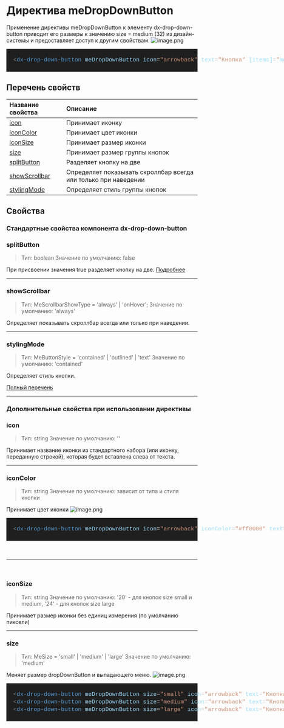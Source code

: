# Директива meDropDownButton

Применение директивы meDropDownButton к элементу dx-drop-down-button приводит его размеры к значению size = medium (32) из дизайн-системы и предоставляет доступ к другим свойствам.
![image.png](/.attachments/image-49de8ffe-26cc-4d73-a8c0-74072539aac0.png)

<DIV style="color: #cccccc;background-color: #1f1f1f;font-family: Consolas, 'Courier New', monospace;font-weight: normal;font-size: 15px;line-height: 20px;white-space: pre"><BR/><DIV><SPAN style="color: #cccccc">&#160; </SPAN><SPAN style="color: #808080">&lt;</SPAN><SPAN style="color: #569cd6">dx-drop-down-button</SPAN><SPAN style="color: #cccccc"> </SPAN><SPAN style="color: #9cdcfe">meDropDownButton</SPAN><SPAN style="color: #cccccc"> </SPAN><SPAN style="color: #9cdcfe">icon</SPAN><SPAN style="color: #cccccc">=</SPAN><SPAN style="color: #ce9178">"arrowback"</SPAN><SPAN style="color: #cccccc"> </SPAN><SPAN style="color: #9cdcfe">text</SPAN><SPAN style="color: #cccccc">=</SPAN><SPAN style="color: #ce9178">"Кнопка"</SPAN><SPAN style="color: #cccccc"> </SPAN><SPAN style="color: #9cdcfe">[items]</SPAN><SPAN style="color: #cccccc">=</SPAN><SPAN style="color: #ce9178">"</SPAN><SPAN style="color: #9cdcfe">menuItems</SPAN><SPAN style="color: #ce9178">"</SPAN><SPAN style="color: #808080">&gt;&lt;/</SPAN><SPAN style="color: #569cd6">dx-drop-down-button</SPAN><SPAN style="color: #808080">&gt;</SPAN></DIV><BR/></DIV>

## Перечень свойств

| Название свойства               | Описание                                                        |
| :------------------------------ | :-------------------------------------------------------------- |
| [icon](#icon)                   | Принимает иконку                                                |
| [iconColor](#iconcolor)         | Принимает цвет иконки                                           |
| [iconSize](#iconsize)           | Принимает размер иконки                                         |
| [size](#size)                   | Принимает размер группы кнопок                                  |
| [splitButton](#splitbutton)     | Разделяет кнопку на две                                         |
| [showScrollbar](#showscrollbar) | Определяет показывать скроллбар всегда или только при наведении |
| [stylingMode](#stylingmode)     | Определяет стиль группы кнопок                                  |

## Свойства

### Стандартные свойства компонента dx-drop-down-button

<h3 id="splitbutton">splitButton</h3>

> Тип: boolean
> Значение по умолчанию: false

При присвоении значения true разделяет кнопку на две. [Подробнее](https://js.devexpress.com/Angular/Documentation/ApiReference/UI_Components/dxDropDownButton/Configuration/#splitButton)
<br>

---

<h3 id="showscrollbar">showScrollbar</h3>

> Тип: MeScrollbarShowType = 'always' | 'onHover';
> Значение по умолчанию: 'always'

Определяет показывать скроллбар всегда или только при наведении.
<br>

---

<h3 id="stylingmode">stylingMode</h3>

> Тип: MeButtonStyle = 'contained' | 'outlined' | 'text'
> Значение по умолчанию: 'contained'

Определяет стиль кнопки.

[Полный перечень](https://js.devexpress.com/Angular/Documentation/ApiReference/UI_Components/dxDropDownButton/)
<br>

---

### Дополнительные свойства при использовании директивы

<h3 id="icon">icon</h3>

> Тип: string
> Значение по умолчанию: ''

Принимает название иконки из стандартного набора (или иконку, переданную строкой), которая будет вставлена слева от текста.
<br>

---

<h3 id="iconcolor">iconColor</h3>

> Тип: string
> Значение по умолчанию: зависит от типа и стиля кнопки

Принимает цвет иконки
![image.png](/.attachments/image-fbeca39c-59a7-460a-8dc2-a691e39948ec.png)

<DIV style="color: #cccccc;background-color: #1f1f1f;font-family: Consolas, 'Courier New', monospace;font-weight: normal;font-size: 15px;line-height: 20px;white-space: pre"><BR/><DIV><SPAN style="color: #cccccc">&#160; </SPAN><SPAN style="color: #808080">&lt;</SPAN><SPAN style="color: #569cd6">dx-drop-down-button</SPAN><SPAN style="color: #cccccc"> </SPAN><SPAN style="color: #9cdcfe">meDropDownButton</SPAN><SPAN style="color: #cccccc"> </SPAN><SPAN style="color: #9cdcfe">icon</SPAN><SPAN style="color: #cccccc">=</SPAN><SPAN style="color: #ce9178">"arrowback"</SPAN><SPAN style="color: #cccccc"> </SPAN><SPAN style="color: #9cdcfe">iconColor</SPAN><SPAN style="color: #cccccc">=</SPAN><SPAN style="color: #ce9178">"#ff0000"</SPAN><SPAN style="color: #cccccc"> </SPAN><SPAN style="color: #9cdcfe">text</SPAN><SPAN style="color: #cccccc">=</SPAN><SPAN style="color: #ce9178">"Кнопка"</SPAN><SPAN style="color: #cccccc"> </SPAN><SPAN style="color: #9cdcfe">[items]</SPAN><SPAN style="color: #cccccc">=</SPAN><SPAN style="color: #ce9178">"</SPAN><SPAN style="color: #9cdcfe">menuItems</SPAN><SPAN style="color: #ce9178">"</SPAN><SPAN style="color: #808080">&gt;</SPAN><SPAN style="color: #cccccc"> </SPAN><SPAN style="color: #808080">&lt;/</SPAN><SPAN style="color: #569cd6">dx-drop-down-button</SPAN><SPAN style="color: #808080">&gt;</SPAN></DIV><BR/></DIV>
<br><br>

---

<br>

<h3 id="iconsize">iconSize</h3>

> Тип: string
> Значение по умолчанию:
> '20' - для кнопок size small и medium, '24' - для кнопок size large

Принимает размер иконки без единиц измерения (по умолчанию пиксели)
<br>

---

<h3 id="size">size</h3>

> Тип: MeSize = 'small' | 'medium' | 'large'
> Значение по умолчанию: 'medium'

Меняет размер dropDownButton и выпадающего меню.
![image.png](/.attachments/image-ca640cad-8b86-4a1b-8687-51383b18d7f1.png)

<DIV style="color: #cccccc;background-color: #1f1f1f;font-family: Consolas, 'Courier New', monospace;font-weight: normal;font-size: 15px;line-height: 20px;white-space: pre"><BR/><DIV><SPAN style="color: #cccccc">&#160; </SPAN><SPAN style="color: #808080">&lt;</SPAN><SPAN style="color: #569cd6">dx-drop-down-button</SPAN><SPAN style="color: #cccccc"> </SPAN><SPAN style="color: #9cdcfe">meDropDownButton</SPAN><SPAN style="color: #cccccc"> </SPAN><SPAN style="color: #9cdcfe">size</SPAN><SPAN style="color: #cccccc">=</SPAN><SPAN style="color: #ce9178">"small"</SPAN><SPAN style="color: #cccccc"> </SPAN><SPAN style="color: #9cdcfe">icon</SPAN><SPAN style="color: #cccccc">=</SPAN><SPAN style="color: #ce9178">"arrowback"</SPAN><SPAN style="color: #cccccc"> </SPAN><SPAN style="color: #9cdcfe">text</SPAN><SPAN style="color: #cccccc">=</SPAN><SPAN style="color: #ce9178">"Кнопка"</SPAN><SPAN style="color: #cccccc"> </SPAN><SPAN style="color: #9cdcfe">[items]</SPAN><SPAN style="color: #cccccc">=</SPAN><SPAN style="color: #ce9178">"</SPAN><SPAN style="color: #9cdcfe">menuItems</SPAN><SPAN style="color: #ce9178">"</SPAN><SPAN style="color: #808080">&gt;</SPAN><SPAN style="color: #cccccc"> </SPAN><SPAN style="color: #808080">&lt;/</SPAN><SPAN style="color: #569cd6">dx-drop-down-button</SPAN><SPAN style="color: #808080">&gt;</SPAN></DIV><DIV><SPAN style="color: #cccccc">&#160; </SPAN><SPAN style="color: #808080">&lt;</SPAN><SPAN style="color: #569cd6">dx-drop-down-button</SPAN><SPAN style="color: #cccccc"> </SPAN><SPAN style="color: #9cdcfe">meDropDownButton</SPAN><SPAN style="color: #cccccc"> </SPAN><SPAN style="color: #9cdcfe">size</SPAN><SPAN style="color: #cccccc">=</SPAN><SPAN style="color: #ce9178">"medium"</SPAN><SPAN style="color: #cccccc"> </SPAN><SPAN style="color: #9cdcfe">icon</SPAN><SPAN style="color: #cccccc">=</SPAN><SPAN style="color: #ce9178">"arrowback"</SPAN><SPAN style="color: #cccccc"> </SPAN><SPAN style="color: #9cdcfe">text</SPAN><SPAN style="color: #cccccc">=</SPAN><SPAN style="color: #ce9178">"Кнопка"</SPAN><SPAN style="color: #cccccc"> </SPAN><SPAN style="color: #9cdcfe">[items]</SPAN><SPAN style="color: #cccccc">=</SPAN><SPAN style="color: #ce9178">"</SPAN><SPAN style="color: #9cdcfe">menuItems</SPAN><SPAN style="color: #ce9178">"</SPAN><SPAN style="color: #808080">&gt;</SPAN><SPAN style="color: #cccccc"> </SPAN><SPAN style="color: #808080">&lt;/</SPAN><SPAN style="color: #569cd6">dx-drop-down-button</SPAN><SPAN style="color: #808080">&gt;</SPAN></DIV><DIV><SPAN style="color: #cccccc">&#160; </SPAN><SPAN style="color: #808080">&lt;</SPAN><SPAN style="color: #569cd6">dx-drop-down-button</SPAN><SPAN style="color: #cccccc"> </SPAN><SPAN style="color: #9cdcfe">meDropDownButton</SPAN><SPAN style="color: #cccccc"> </SPAN><SPAN style="color: #9cdcfe">size</SPAN><SPAN style="color: #cccccc">=</SPAN><SPAN style="color: #ce9178">"large"</SPAN><SPAN style="color: #cccccc"> </SPAN><SPAN style="color: #9cdcfe">icon</SPAN><SPAN style="color: #cccccc">=</SPAN><SPAN style="color: #ce9178">"arrowback"</SPAN><SPAN style="color: #cccccc"> </SPAN><SPAN style="color: #9cdcfe">text</SPAN><SPAN style="color: #cccccc">=</SPAN><SPAN style="color: #ce9178">"Кнопка"</SPAN><SPAN style="color: #cccccc"> </SPAN><SPAN style="color: #9cdcfe">[items]</SPAN><SPAN style="color: #cccccc">=</SPAN><SPAN style="color: #ce9178">"</SPAN><SPAN style="color: #9cdcfe">menuItems</SPAN><SPAN style="color: #ce9178">"</SPAN><SPAN style="color: #808080">&gt;</SPAN><SPAN style="color: #cccccc"> </SPAN><SPAN style="color: #808080">&lt;/</SPAN><SPAN style="color: #569cd6">dx-drop-down-button</SPAN><SPAN style="color: #808080">&gt;</SPAN></DIV><BR/></DIV>
<br><br>
